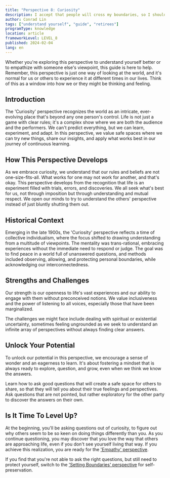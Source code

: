 ```yaml
---
title: "Perspective 8: Curiosity"
description: I accept that people will cross my boundaries, so I should do my best to be curious and spend time to understand why.
author: Conrad Lin
tags: ["understand yourself", "guide", "retirees"]
programType: knowledge
location: article
frameworkLevel: LEVEL_8
published: 2024-02-04
lang: en
---
```


<InfoBanner shouldCenter emoji=":bulb:">
  Whether you're exploring this perspective to understand yourself better or to empathize with someone else's viewpoint, this guide is here to help. Remember, this perspective is just one way of looking at the world, and it's normal for us or others to experience it at different times in our lives. Think of this as a window into how we or they might be thinking and feeling.
</InfoBanner>

## Introduction

The 'Curiosity' perspective recognizes the world as an intricate, ever-evolving place that's beyond any one person's control. Life is not just a game with clear rules; it's a complex show where we are both the audience and the performers. We can't predict everything, but we can learn, experiment, and adapt. In this perspective, we value safe spaces where we can try new things, share our insights, and apply what works best in our journey of continuous learning.

## How This Perspective Develops

As we embrace curiosity, we understand that our rules and beliefs are not one-size-fits-all. What works for one may not work for another, and that's okay. This perspective develops from the recognition that life is an experiment filled with trials, errors, and discoveries. We all seek what's best for us, not through imposition but through understanding and mutual respect. We open our minds to try to understand the others' perspective instead of just bluntly shutting them out.

## Historical Context

Emerging in the late 1900s, the 'Curiosity' perspective reflects a time of collective individualism, where the focus shifted to drawing understanding from a multitude of viewpoints. The mentality was trans-rational, embracing experiences without the immediate need to respond or judge. The goal was to find peace in a world full of unanswered questions, and methods included observing, allowing, and protecting personal boundaries, while acknowledging our interconnectedness.

## Strengths and Challenges

Our strength is our openness to life's vast experiences and our ability to engage with them without preconceived notions. We value inclusiveness and the power of listening to all voices, especially those that have been marginalized.

The challenges we might face include dealing with spiritual or existential uncertainty, sometimes feeling ungrounded as we seek to understand an infinite array of perspectives without always finding clear answers.

## Unlock Your Potential

To unlock our potential in this perspective, we encourage a sense of wonder and an eagerness to learn. It's about fostering a mindset that is always ready to explore, question, and grow, even when we think we know the answers.

Learn how to ask good questions that will create a safe space for others to share, so that they will tell you about their true feelings and perspectives. Ask questions that are not pointed, but rather exploratory for the other party to discover the answers on their own.

## Is It Time To Level Up?

At the beginning, you'll be asking questions out of curiosity, to figure out why others seem to be so keen on doing things differently than you. As you continue questioning, you may discover that you love the way that others are approaching life, even if you don't see yourself living that way. If you achieve this realization, you are ready for the ['Empathy' perspective](/unlock-your-potential/programs/guide-9).

If you find that you're not able to ask the right questions, but still need to protect yourself, switch to the ['Setting Boundaries' perspective](/unlock-your-potential/programs/guide-8) for self-preservation.